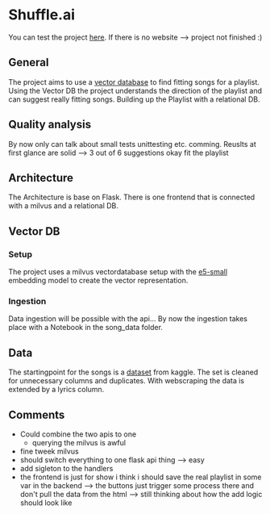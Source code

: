 # Shuffle.ai
You can test the project [here]().
If there is no website --> project not finished :) 

## General
The project aims to use a [vector database](https://milvus.io/docs/install_standalone-docker.md) to find fitting songs for a playlist. Using the Vector DB the project understands the direction of the playlist and can suggest really fitting songs. Building up the Playlist with a relational DB.

## Quality analysis
By now only can talk about small tests unittesting etc. comming.
Reuslts at first glance are solid --> 3 out of 6 suggestions okay fit the playlist

## Architecture
The Architecture is base on Flask. There is one frontend that is connected with a milvus and a relational DB.

## Vector DB
### Setup
The project uses a milvus vectordatabase setup with the [e5-small](https://huggingface.co/intfloat/multilingual-e5-small) embedding model to create the vector representation.

### Ingestion
Data ingestion will be possible with the api...
By now the ingestion takes place with a Notebook in the song_data folder.

## Data
The startingpoint for the songs is a [dataset](https://www.kaggle.com/datasets/joebeachcapital/30000-spotify-songs) from kaggle. The set is cleaned for unnecessary columns and duplicates. With webscraping the data is extended by a lyrics column.

## Comments
- Could combine the two apis to one 
    - querying the milvus is awful
- fine tweek milvus 
- should switch everything to one flask api thing --> easy
- add sigleton to the handlers 
- the frontend is just for show i think i should save the real playlist in some var in the backend
    --> the buttons just trigger some process there and don't pull the data from the html
    --> still thinking about how the add logic should look like 
